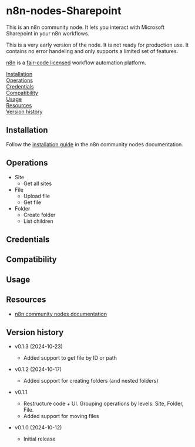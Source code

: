 # n8n-nodes-Sharepoint

This is an n8n community node. It lets you interact with Microsoft Sharepoint in your n8n workflows.

This is a very early version of the node. It is not ready for production use. It contains no error handeling and only supports a limited set of features.

[n8n](https://n8n.io/) is a [fair-code licensed](https://docs.n8n.io/reference/license/) workflow automation platform.

[Installation](#installation)  
[Operations](#operations)  
[Credentials](#credentials)  <!-- delete if no auth needed -->  
[Compatibility](#compatibility)  
[Usage](#usage)  <!-- delete if not using this section -->  
[Resources](#resources)  
[Version history](#version-history) 

## Installation

Follow the [installation guide](https://docs.n8n.io/integrations/community-nodes/installation/) in the n8n community nodes documentation.

## Operations

* Site
  * Get all sites
* File
  * Upload file
  * Get file
* Folder
  * Create folder
  * List children
  
## Credentials

## Compatibility

## Usage

## Resources

* [n8n community nodes documentation](https://docs.n8n.io/integrations/community-nodes/)

## Version history

* v0.1.3 (2024-10-23)
  * Added support to get file by ID or path

* v0.1.2 (2024-10-17)
  * Added support for creating folders (and nested folders)

* v0.1.1
  * Restructure code + UI. Grouping operations by levels: Site, Folder, File.
  * Added support for moving files

* v0.1.0 (2024-10-12)
  * Initial release

